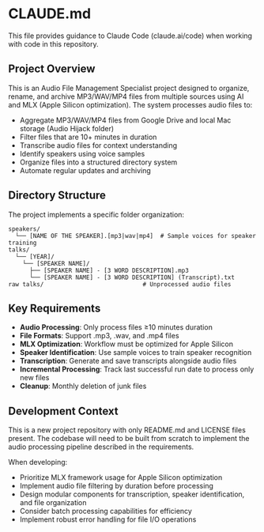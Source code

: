 # CLAUDE.md

This file provides guidance to Claude Code (claude.ai/code) when working with code in this repository.

## Project Overview

This is an Audio File Management Specialist project designed to organize, rename, and archive MP3/WAV/MP4 files from multiple sources using AI and MLX (Apple Silicon optimization). The system processes audio files to:

- Aggregate MP3/WAV/MP4 files from Google Drive and local Mac storage (Audio Hijack folder)
- Filter files that are 10+ minutes in duration
- Transcribe audio files for context understanding
- Identify speakers using voice samples
- Organize files into a structured directory system
- Automate regular updates and archiving

## Directory Structure

The project implements a specific folder organization:

```
speakers/
  └── [NAME OF THE SPEAKER].[mp3|wav|mp4]  # Sample voices for speaker training
talks/
  └── [YEAR]/
    └── [SPEAKER NAME]/
      ├── [SPEAKER NAME] - [3 WORD DESCRIPTION].mp3
      └── [SPEAKER NAME] - [3 WORD DESCRIPTION] (Transcript).txt
raw talks/                            # Unprocessed audio files
```

## Key Requirements

- **Audio Processing**: Only process files ≥10 minutes duration
- **File Formats**: Support .mp3, .wav, and .mp4 files
- **MLX Optimization**: Workflow must be optimized for Apple Silicon
- **Speaker Identification**: Use sample voices to train speaker recognition
- **Transcription**: Generate and save transcripts alongside audio files
- **Incremental Processing**: Track last successful run date to process only new files
- **Cleanup**: Monthly deletion of junk files

## Development Context

This is a new project repository with only README.md and LICENSE files present. The codebase will need to be built from scratch to implement the audio processing pipeline described in the requirements.

When developing:
- Prioritize MLX framework usage for Apple Silicon optimization
- Implement audio file filtering by duration before processing
- Design modular components for transcription, speaker identification, and file organization
- Consider batch processing capabilities for efficiency
- Implement robust error handling for file I/O operations